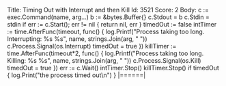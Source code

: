 Title: Timing Out with Interrupt and then Kill
Id: 3521
Score: 2
Body:
    c := exec.Command(name, arg...)
    b := &bytes.Buffer{}
    c.Stdout = b
    c.Stdin = stdin
    if err := c.Start(); err != nil {
        return nil, err
    }
    timedOut := false
    intTimer := time.AfterFunc(timeout, func() {
        log.Printf("Process taking too long. Interrupting: %s %s", name, strings.Join(arg, " "))
        c.Process.Signal(os.Interrupt)
        timedOut = true
    })
    killTimer := time.AfterFunc(timeout*2, func() {
        log.Printf("Process taking too long. Killing: %s %s", name, strings.Join(arg, " "))
        c.Process.Signal(os.Kill)
        timedOut = true
    })
    err := c.Wait()
    intTimer.Stop()
    killTimer.Stop()
    if timedOut {
        log.Print("the process timed out\n")
    }
|======|
